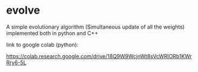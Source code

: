 # evolve
A simple evolutionary algorithm (Simultaneous update of all the weights) implemented both in python and C++

link to google colab (python):

https://colab.research.google.com/drive/18Q9W9WcjnWt8sVcWRIORb1KWrRry6-5L

